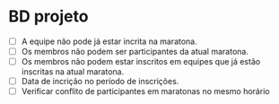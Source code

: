 # BD projeto
- [ ] A equipe não pode já estar incrita na maratona.
- [ ] Os membros não podem ser participantes da atual maratona.
- [ ] Os membros não podem estar inscritos em equipes que já estão inscritas na atual maratona.
- [ ] Data de incrição no período de inscrições.
- [ ] Verificar conflito de participantes em maratonas no mesmo horário 
